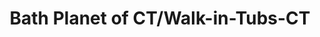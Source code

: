 ---
title: "Bath Planet of CT/Walk-in-Tubs-CT"
url: /milford/bath-planet-of-ct-walk-in-tubs-ct/
shop: bathroom
---